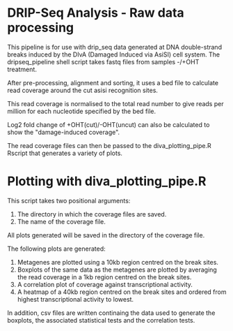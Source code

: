 # DRIP-Seq Analysis - Raw data processing 
This pipeline is for use with drip_seq data generated at DNA double-strand breaks induced by the DIvA (Damaged Induced via AsiSI) cell system.
The dripseq_pipeline shell script takes fastq files from samples -/+OHT treatment.

After pre-processing, alignment and sorting, it uses a bed file to calculate read coverage around the cut asisi recognition sites.

This read coverage is normalised to the total read number to give reads per million for each nucleotide specified by the bed file.

Log2 fold change of +OHT(cut)/-OHT(uncut) can also be calculated to show the "damage-induced coverage".

The read coverage files can then be passed to the diva_plotting_pipe.R Rscript that generates a variety of plots.

# Plotting with diva_plotting_pipe.R

This script takes two positional arguments:
1. The directory in which the coverage files are saved.
2. The name of the coverage file.

All plots generated will be saved in the directory of the coverage file.

The following plots are generated:
1. Metagenes are plotted using a 10kb region centred on the break sites.
2. Boxplots of the same data as the metagenes are plotted by averaging the read coverage in a 1kb region centred on the break sites.
3. A correlation plot of coverage against transcriptional activity.
4. A heatmap of a 40kb region centred on the break sites and ordered from highest transcriptional activity to lowest. 

In addition, csv files are written continaing the data used to generate the boxplots, the associated statistical tests and the correlation tests.
